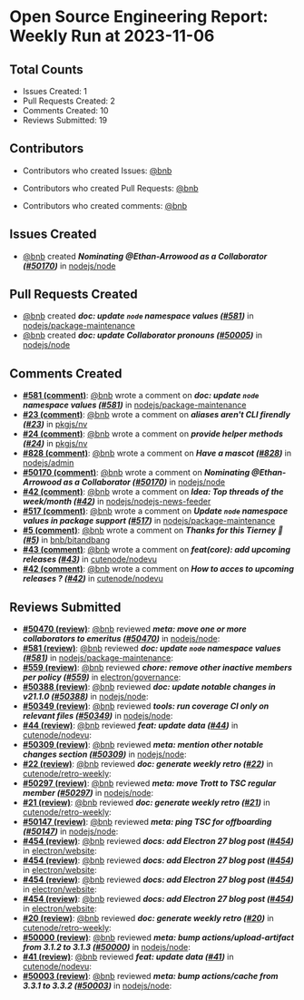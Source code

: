 # Open Source Engineering Report: Weekly Run at 2023-11-06

## Total Counts

* Issues Created: 1
* Pull Requests Created: 2
* Comments Created: 10
* Reviews Submitted: 19

## Contributors

* Contributors who created Issues: [@bnb](https://github.com/bnb)

* Contributors who created Pull Requests: [@bnb](https://github.com/bnb)

* Contributors who created comments: [@bnb](https://github.com/bnb)

## Issues Created

* [@bnb](https://github.com/bnb) created _**Nominating @Ethan-Arrowood as a Collaborator ([#50170](https://github.com/nodejs/node/issues/50170))**_ in [nodejs/node](https://github.com/nodejs/node)

## Pull Requests Created

* [@bnb](https://github.com/bnb) created _**doc: update `node` namespace values ([#581](https://github.com/nodejs/package-maintenance/pull/581))**_ in [nodejs/package-maintenance](https://github.com/nodejs/package-maintenance)
* [@bnb](https://github.com/bnb) created _**doc: update Collaborator pronouns ([#50005](https://github.com/nodejs/node/pull/50005))**_ in [nodejs/node](https://github.com/nodejs/node)

## Comments Created

* **[#581 (comment)](https://github.com/nodejs/package-maintenance/pull/581#issuecomment-1782149857)**: [@bnb](https://github.com/bnb) wrote a comment on _**doc: update `node` namespace values ([#581](https://github.com/nodejs/package-maintenance/pull/581))**_ in [nodejs/package-maintenance](https://github.com/nodejs/package-maintenance)
* **[#23 (comment)](https://github.com/pkgjs/nv/issues/23#issuecomment-1779521613)**: [@bnb](https://github.com/bnb) wrote a comment on _**aliases aren't CLI firendly ([#23](https://github.com/pkgjs/nv/issues/23))**_ in [pkgjs/nv](https://github.com/pkgjs/nv)
* **[#24 (comment)](https://github.com/pkgjs/nv/issues/24#issuecomment-1775997453)**: [@bnb](https://github.com/bnb) wrote a comment on _**provide helper methods ([#24](https://github.com/pkgjs/nv/issues/24))**_ in [pkgjs/nv](https://github.com/pkgjs/nv)
* **[#828 (comment)](https://github.com/nodejs/admin/issues/828#issuecomment-1775968117)**: [@bnb](https://github.com/bnb) wrote a comment on _**Have a mascot ([#828](https://github.com/nodejs/admin/issues/828))**_ in [nodejs/admin](https://github.com/nodejs/admin)
* **[#50170 (comment)](https://github.com/nodejs/node/issues/50170#issuecomment-1775365608)**: [@bnb](https://github.com/bnb) wrote a comment on _**Nominating @Ethan-Arrowood as a Collaborator ([#50170](https://github.com/nodejs/node/issues/50170))**_ in [nodejs/node](https://github.com/nodejs/node)
* **[#42 (comment)](https://github.com/nodejs/nodejs-news-feeder/issues/42#issuecomment-1762128139)**: [@bnb](https://github.com/bnb) wrote a comment on _**Idea: Top threads of the week/month ([#42](https://github.com/nodejs/nodejs-news-feeder/issues/42))**_ in [nodejs/nodejs-news-feeder](https://github.com/nodejs/nodejs-news-feeder)
* **[#517 (comment)](https://github.com/nodejs/package-maintenance/issues/517#issuecomment-1762126116)**: [@bnb](https://github.com/bnb) wrote a comment on _**Update `node` namespace values in package support ([#517](https://github.com/nodejs/package-maintenance/issues/517))**_ in [nodejs/package-maintenance](https://github.com/nodejs/package-maintenance)
* **[#5 (comment)](https://github.com/bnb/bitandbang/issues/5#issuecomment-1755889088)**: [@bnb](https://github.com/bnb) wrote a comment on _**Thanks for this Tierney 🙏 ([#5](https://github.com/bnb/bitandbang/issues/5))**_ in [bnb/bitandbang](https://github.com/bnb/bitandbang)
* **[#43 (comment)](https://github.com/cutenode/nodevu/pull/43#issuecomment-1745711754)**: [@bnb](https://github.com/bnb) wrote a comment on _**feat(core): add upcoming releases ([#43](https://github.com/cutenode/nodevu/pull/43))**_ in [cutenode/nodevu](https://github.com/cutenode/nodevu)
* **[#42 (comment)](https://github.com/cutenode/nodevu/issues/42#issuecomment-1745706708)**: [@bnb](https://github.com/bnb) wrote a comment on _**How to acces to upcoming releases ? ([#42](https://github.com/cutenode/nodevu/issues/42))**_ in [cutenode/nodevu](https://github.com/cutenode/nodevu)

## Reviews Submitted

* **[#50470 (review)](https://github.com/nodejs/node/pull/50470#pullrequestreview-1705053365)**: [@bnb](https://github.com/bnb) reviewed _**meta: move one or more collaborators to emeritus ([#50470](https://github.com/nodejs/node/pull/50470))**_ in [nodejs/node](https://github.com/nodejs/node): 
* **[#581 (review)](https://github.com/nodejs/package-maintenance/pull/581#pullrequestreview-1700591648)**: [@bnb](https://github.com/bnb) reviewed _**doc: update `node` namespace values ([#581](https://github.com/nodejs/package-maintenance/pull/581))**_ in [nodejs/package-maintenance](https://github.com/nodejs/package-maintenance): 
* **[#559 (review)](https://github.com/electron/governance/pull/559#pullrequestreview-1699321501)**: [@bnb](https://github.com/bnb) reviewed _**chore: remove other inactive members per policy ([#559](https://github.com/electron/governance/pull/559))**_ in [electron/governance](https://github.com/electron/governance): 
* **[#50388 (review)](https://github.com/nodejs/node/pull/50388#pullrequestreview-1697651821)**: [@bnb](https://github.com/bnb) reviewed _**doc: update notable changes in v21.1.0 ([#50388](https://github.com/nodejs/node/pull/50388))**_ in [nodejs/node](https://github.com/nodejs/node): 
* **[#50349 (review)](https://github.com/nodejs/node/pull/50349#pullrequestreview-1697648640)**: [@bnb](https://github.com/bnb) reviewed _**tools: run coverage CI only on relevant files ([#50349](https://github.com/nodejs/node/pull/50349))**_ in [nodejs/node](https://github.com/nodejs/node): 
* **[#44 (review)](https://github.com/cutenode/nodevu/pull/44#pullrequestreview-1697582425)**: [@bnb](https://github.com/bnb) reviewed _**feat: update data ([#44](https://github.com/cutenode/nodevu/pull/44))**_ in [cutenode/nodevu](https://github.com/cutenode/nodevu): 
* **[#50309 (review)](https://github.com/nodejs/node/pull/50309#pullrequestreview-1692780498)**: [@bnb](https://github.com/bnb) reviewed _**meta: mention other notable changes section ([#50309](https://github.com/nodejs/node/pull/50309))**_ in [nodejs/node](https://github.com/nodejs/node): 
* **[#22 (review)](https://github.com/cutenode/retro-weekly/pull/22#pullrequestreview-1692779394)**: [@bnb](https://github.com/bnb) reviewed _**doc: generate weekly retro ([#22](https://github.com/cutenode/retro-weekly/pull/22))**_ in [cutenode/retro-weekly](https://github.com/cutenode/retro-weekly): 
* **[#50297 (review)](https://github.com/nodejs/node/pull/50297#pullrequestreview-1688298986)**: [@bnb](https://github.com/bnb) reviewed _**meta: move Trott to TSC regular member ([#50297](https://github.com/nodejs/node/pull/50297))**_ in [nodejs/node](https://github.com/nodejs/node): 
* **[#21 (review)](https://github.com/cutenode/retro-weekly/pull/21#pullrequestreview-1677247253)**: [@bnb](https://github.com/bnb) reviewed _**doc: generate weekly retro ([#21](https://github.com/cutenode/retro-weekly/pull/21))**_ in [cutenode/retro-weekly](https://github.com/cutenode/retro-weekly): 
* **[#50147 (review)](https://github.com/nodejs/node/pull/50147#pullrequestreview-1672550972)**: [@bnb](https://github.com/bnb) reviewed _**meta: ping TSC for offboarding ([#50147](https://github.com/nodejs/node/pull/50147))**_ in [nodejs/node](https://github.com/nodejs/node): 
* **[#454 (review)](https://github.com/electron/website/pull/454#pullrequestreview-1668564794)**: [@bnb](https://github.com/bnb) reviewed _**docs: add Electron 27 blog post ([#454](https://github.com/electron/website/pull/454))**_ in [electron/website](https://github.com/electron/website): 
* **[#454 (review)](https://github.com/electron/website/pull/454#pullrequestreview-1665564015)**: [@bnb](https://github.com/bnb) reviewed _**docs: add Electron 27 blog post ([#454](https://github.com/electron/website/pull/454))**_ in [electron/website](https://github.com/electron/website): 
* **[#454 (review)](https://github.com/electron/website/pull/454#pullrequestreview-1665563091)**: [@bnb](https://github.com/bnb) reviewed _**docs: add Electron 27 blog post ([#454](https://github.com/electron/website/pull/454))**_ in [electron/website](https://github.com/electron/website): 
* **[#454 (review)](https://github.com/electron/website/pull/454#pullrequestreview-1665562264)**: [@bnb](https://github.com/bnb) reviewed _**docs: add Electron 27 blog post ([#454](https://github.com/electron/website/pull/454))**_ in [electron/website](https://github.com/electron/website): 
* **[#20 (review)](https://github.com/cutenode/retro-weekly/pull/20#pullrequestreview-1658293127)**: [@bnb](https://github.com/bnb) reviewed _**doc: generate weekly retro ([#20](https://github.com/cutenode/retro-weekly/pull/20))**_ in [cutenode/retro-weekly](https://github.com/cutenode/retro-weekly): 
* **[#50000 (review)](https://github.com/nodejs/node/pull/50000#pullrequestreview-1658204775)**: [@bnb](https://github.com/bnb) reviewed _**meta: bump actions/upload-artifact from 3.1.2 to 3.1.3 ([#50000](https://github.com/nodejs/node/pull/50000))**_ in [nodejs/node](https://github.com/nodejs/node): 
* **[#41 (review)](https://github.com/cutenode/nodevu/pull/41#pullrequestreview-1651947613)**: [@bnb](https://github.com/bnb) reviewed _**feat: update data ([#41](https://github.com/cutenode/nodevu/pull/41))**_ in [cutenode/nodevu](https://github.com/cutenode/nodevu): 
* **[#50003 (review)](https://github.com/nodejs/node/pull/50003#pullrequestreview-1651944422)**: [@bnb](https://github.com/bnb) reviewed _**meta: bump actions/cache from 3.3.1 to 3.3.2 ([#50003](https://github.com/nodejs/node/pull/50003))**_ in [nodejs/node](https://github.com/nodejs/node): 